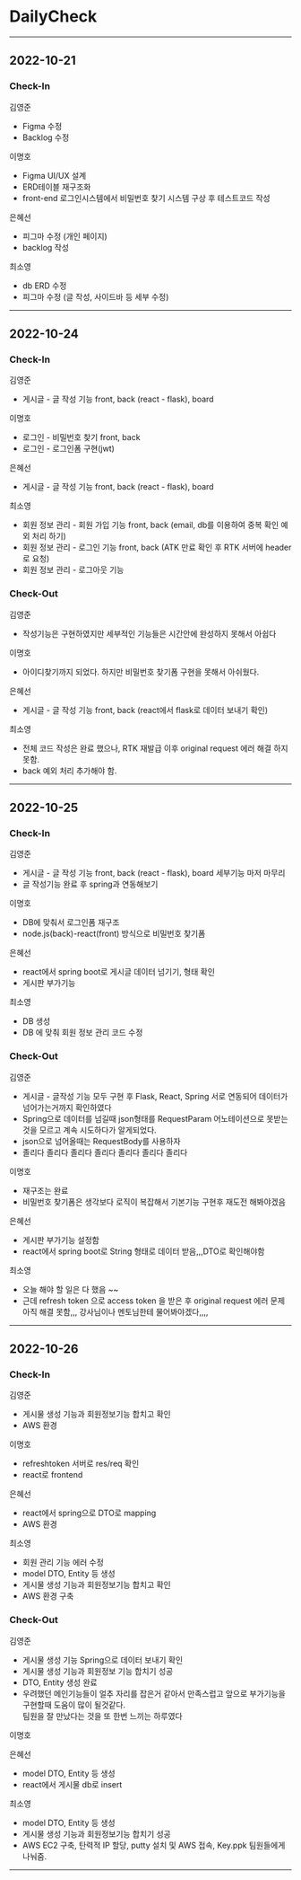 # DailyCheck
---
## 2022-10-21
### Check-In
김영준
- Figma 수정
- Backlog 수정

이명호
- Figma UI/UX 설계
- ERD테이블 재구조화
- front-end 로그인시스템에서 비밀번호 찾기 시스템 구상 후 테스트코드 작성

은혜선
- 피그마 수정 (개인 페이지)
- backlog 작성

최소영
- db ERD 수정
- 피그마 수정 (글 작성, 사이드바 등 세부 수정)
---
## 2022-10-24
### Check-In
김영준
- 게시글 - 글 작성 기능 front, back (react - flask), board 

이명호
- 로그인 - 비밀번호 찾기 front, back
- 로그인 - 로그인폼 구현(jwt)

은혜선
- 게시글 - 글 작성 기능 front, back (react - flask), board 

최소영
- 회원 정보 관리 - 회원 가입 기능 front, back (email, db를 이용하여 중복 확인 예외 처리 하기)
- 회원 정보 관리 - 로그인 기능 front, back (ATK 만료 확인 후 RTK 서버에 header 로 요청)
- 회원 정보 관리 - 로그아웃 기능

### Check-Out

김영준
- 작성기능은 구현하였지만 세부적인 기능들은 시간안에 완성하지 못해서 아쉽다

이명호
- 아이디찾기까지 되었다. 하지만 비밀번호 찾기폼 구현을 못해서 아쉬웠다.

은혜선
- 게시글 - 글 작성 기능 front, back (react에서 flask로 데이터 보내기 확인)

최소영
- 전체 코드 작성은 완료 했으나, RTK 재발급 이후 original request 에러 해결 하지 못함. 
- back 예외 처리 추가해야 함.
---
## 2022-10-25
### Check-In
김영준
- 게시글 - 글 작성 기능 front, back (react - flask), board 세부기능 마저 마무리
- 글 작성기능 완료 후 spring과 연동해보기

이명호
- DB에 맞춰서 로그인폼 재구조
- node.js(back)-react(front) 방식으로 비밀번호 찾기폼 

은혜선
- react에서 spring boot로 게시글 데이터 넘기기, 형태 확인
- 게시판 부가기능 

최소영
- DB 생성
- DB 에 맞춰 회원 정보 관리 코드 수정

### Check-Out

김영준
- 게시글 - 글작성 기능 모두 구현 후 Flask, React, Spring 서로 연동되어 데이터가 넘어가는거까지 확인하였다
- Spring으로 데이터를 넘길때 json형태를 RequestParam 어노테이션으로 못받는것을 모르고 계속 시도하다가 알게되었다.
- json으로 넘어올때는 RequestBody를 사용하자   
- 졸리다 졸리다 졸리다 졸리다 졸리다 졸리다 졸리다 

이명호
- 재구조는 완료
- 비밀번호 찾기폼은 생각보다 로직이 복잡해서 기본기능 구현후 재도전 해봐야겠음

은혜선
- 게시판 부가기능 설정함
- react에서 spring boot로 String 형태로 데이터 받음,,,DTO로 확인해야함



최소영
- 오늘 해야 할 일은 다 했음 ~~ 
- 근데 refresh token 으로 access token 을 받은 후 original request 에러 문제 아직 해결 못함,,, 강사님이나 멘토님한테 물어봐야겠다,,,,

---
## 2022-10-26
### Check-In
김영준
- 게시물 생성 기능과 회원정보기능 합치고 확인
- AWS 환경 

이명호
- refreshtoken 서버로 res/req 확인
- react로 frontend

은혜선
- react에서 spring으로 DTO로 mapping 
- AWS 환경 

최소영
- 회원 관리 기능 에러 수정
- model DTO, Entity 등 생성
- 게시물 생성 기능과 회원정보기능 합치고 확인
- AWS 환경 구축

### Check-Out
김영준
- 게시물 생성 기능 Spring으로 데이터 보내기 확인
- 게시물 생성 기능과 회원정보 기능 합치기 성공
- DTO, Entity 생성 완료
- 우려했던 메인기능들이 얼추 자리를 잡은거 같아서 만족스럽고 앞으로 부가기능을 구현할때 도움이 많이 될것같다.   
  팀원을 잘 만났다는 것을 또 한번 느끼는 하루였다

이명호


은혜선
- model DTO, Entity 등 생성
- react에서 게시물 db로 insert

최소영
- model DTO, Entity 등 생성 
- 게시물 생성 기능과 회원정보기능 합치기 성공
- AWS EC2 구축, 탄력적 IP 할당, putty 설치 및 AWS 접속, Key.ppk 팀원들에게 나눠줌. 
---


